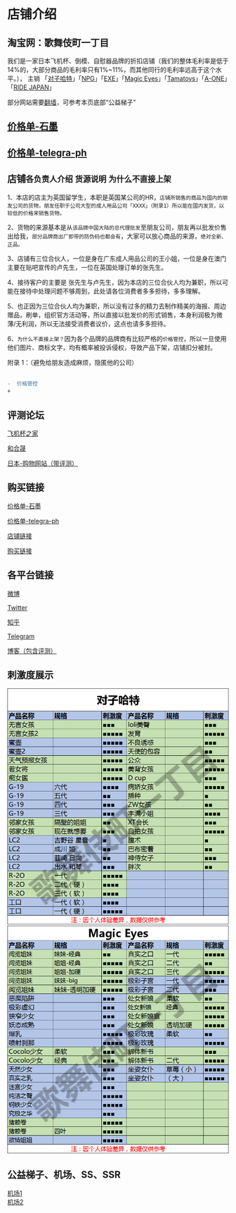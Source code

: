 店铺介绍
=
淘宝网：歌舞伎町一丁目
-
我们是一家日本飞机杯、倒模、自慰器品牌的折扣店铺（我们的整体毛利率是低于14%的，大部分商品的毛利率只有1%~11%，而其他同行的毛利率远高于这个水平。），
主销 「[对子哈特](http://www.toysheart.asia)」「[NPG](https://www.ms-online.co.jp/maker-npg/)」「[EXE](https://www.ms-online.co.jp/maker-gproject/)」「[Magic Eyes](http://magiceyes.jp)」「[Tamatoys](https://www.ms-online.co.jp/maker-tamatoys/)」「[A-ONE](https://www.ms-online.co.jp/maker-aone/)」「[RIDE JAPAN](https://www.ms-online.co.jp/maker-ridejapan/)」

部分网站需要[翻墙](https://zhidao.baidu.com/question/424709092060414212.html)，可参考本页底部“公益梯子”

[价格单-石墨](https://shimo.im/sheets/QjtgPvctkYTW6Q8X/L1qpj)
-
[价格单-telegra-ph](https://bit.ly/2pXMNPb)
-
店铺`各负责人介绍`  `货源说明` `为什么不直接上架`
-
1、本店的店主为英国留学生，本职是英国某公司的HR，`店铺所销售的商品为国内的朋友公司的货物，朋友任职于公司大型的成人用品公司「XXXX」（附录1）所以能在国内发货，以较低的价格来销售货物。`

2、货物的来源基本是从`该品牌中国大陆的总代理批发`至朋友公司，朋友再以批发价售出给我，`部分品牌商出厂即带的防伪码也都会有`，大家可以放心商品的来源，`绝对全新、正品。`

3、店铺有三位合伙人，一位是身在广东成人用品公司的王小姐，一位是身在澳门主要在贴吧宣传的卢先生，一位在英国处理订单的张先生。

4、接待客户的主要是 张先生与卢先生，因为本店的三位合伙人均为兼职，所以可能在接待中处理问题不够周到，此处请各位消费者多多担待，多多理解。

5、也正因为三位合伙人均为兼职，所以没有过多的精力去制作精美的海报、周边赠品，刷单，组织官方活动等，所以直接以批发价的形式销售，本身利润极为微薄/无利润，所以无法接受消费者议价，这点也请多多担待。

6、`为什么不直接上架？`因为各个品牌的品牌商有比较严格的`价格管控`，所以一旦使用他们图片、商标文字，均有概率被投诉侵权，导致产品下架，店铺扣分被封。

附录
1：（避免给朋友造成麻烦，隐匿他的公司）




```diff 

-  价格管控
+  

``` 



评测论坛
-
[飞机杯之家](https://www.maifjb.com/)

[和合晟](http://bbs.hehesheng.com/)

[日本-购物网站（带评测）](https://www.ms-online.co.jp)






购买链接
-
[价格单-石墨](https://shimo.im/sheets/QjtgPvctkYTW6Q8X/L1qpj)

[价格单-telegra-ph](https://bit.ly/2pXMNPb)

[店铺链接](https://shop124652346.taobao.com)  

[购买链接](https://item.taobao.com/item.htm?spm=id=584929599371)  


各平台链接
-
[微博](https://weibo.com/p/1005057188012002/home?from=page_100505&mod=TAB&is_all=1#place)  

[Twitter](https://mobile.twitter.com/YLS104Z)  

[知乎](https://www.zhihu.com/people/dddddd-60-78/activities)  

[Telegram](https://t.me/YLS104)  

[博客（包含评测）](https://kabukichoichi.blogspot.com/)  

刺激度展示
-
![image](https://github.com/Kabukichoichi/kabukicho/blob/master/%E5%88%BA%E6%BF%80%E5%BA%A6/%E5%AF%B9%E5%AD%90%E5%93%88%E7%89%B9.png)
![image](https://github.com/Kabukichoichi/kabukicho/blob/master/%E5%88%BA%E6%BF%80%E5%BA%A6/Magic%20Eyes.png)


公益梯子、机场、SS、SSR
-
[机场1](https://www.yahahanpo.com)  
[机场2](https://t.me/ngcss) 


